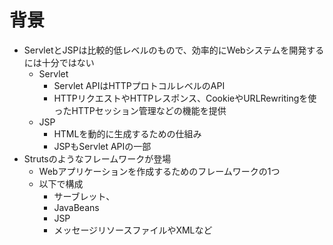 # 背景

* ServletとJSPは比較的低レベルのもので、効率的にWebシステムを開発するには十分ではない
    * Servlet
        * Servlet APIはHTTPプロトコルレベルのAPI
        * HTTPリクエストやHTTPレスポンス、CookieやURLRewritingを使ったHTTPセッション管理などの機能を提供
    * JSP
        * HTMLを動的に生成するための仕組み
        * JSPもServlet APIの一部
* Strutsのようなフレームワークが登場
    * Webアプリケーションを作成するためのフレームワークの1つ
    * 以下で構成
        * サーブレット、
        * JavaBeans
        * JSP
        * メッセージリソースファイルやXMLなど
